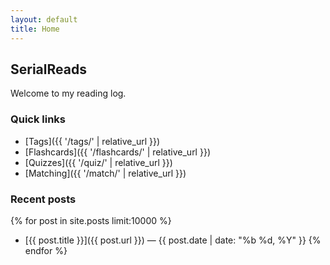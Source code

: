 ```yaml
---
layout: default
title: Home
---
```


## SerialReads

Welcome to my reading log.


### Quick links
* [Tags]({{ '/tags/' | relative_url }})
* [Flashcards]({{ '/flashcards/' | relative_url }})
* [Quizzes]({{ '/quiz/' | relative_url }})
* [Matching]({{ '/match/' | relative_url }})


### Recent posts
{% for post in site.posts limit:10000 %}
* [{{ post.title }}]({{ post.url }}) — {{ post.date | date: "%b %d, %Y" }}
{% endfor %}
